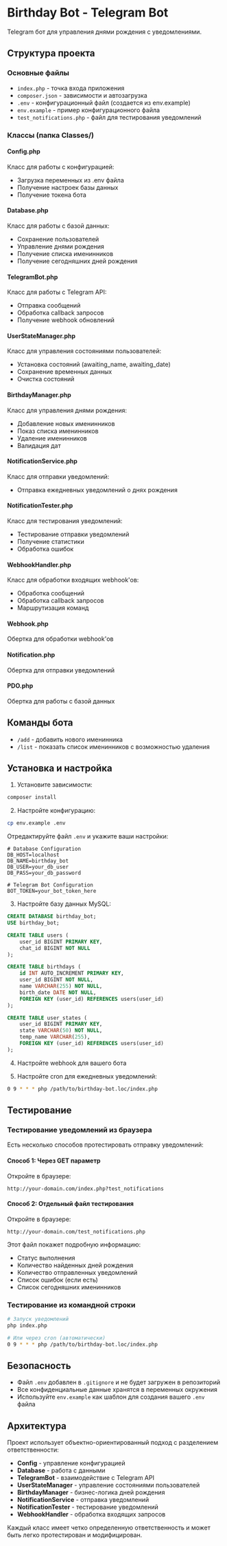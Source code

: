 # Birthday Bot - Telegram Bot

Telegram бот для управления днями рождения с уведомлениями.

## Структура проекта

### Основные файлы
- `index.php` - точка входа приложения
- `composer.json` - зависимости и автозагрузка
- `.env` - конфигурационный файл (создается из env.example)
- `env.example` - пример конфигурационного файла
- `test_notifications.php` - файл для тестирования уведомлений

### Классы (папка Classes/)

#### Config.php
Класс для работы с конфигурацией:
- Загрузка переменных из .env файла
- Получение настроек базы данных
- Получение токена бота

#### Database.php
Класс для работы с базой данных:
- Сохранение пользователей
- Управление днями рождения
- Получение списка именинников
- Получение сегодняшних дней рождения

#### TelegramBot.php
Класс для работы с Telegram API:
- Отправка сообщений
- Обработка callback запросов
- Получение webhook обновлений

#### UserStateManager.php
Класс для управления состояниями пользователей:
- Установка состояний (awaiting_name, awaiting_date)
- Сохранение временных данных
- Очистка состояний

#### BirthdayManager.php
Класс для управления днями рождения:
- Добавление новых именинников
- Показ списка именинников
- Удаление именинников
- Валидация дат

#### NotificationService.php
Класс для отправки уведомлений:
- Отправка ежедневных уведомлений о днях рождения

#### NotificationTester.php
Класс для тестирования уведомлений:
- Тестирование отправки уведомлений
- Получение статистики
- Обработка ошибок

#### WebhookHandler.php
Класс для обработки входящих webhook'ов:
- Обработка сообщений
- Обработка callback запросов
- Маршрутизация команд

#### Webhook.php
Обертка для обработки webhook'ов

#### Notification.php
Обертка для отправки уведомлений

#### PDO.php
Обертка для работы с базой данных

## Команды бота

- `/add` - добавить нового именинника
- `/list` - показать список именинников с возможностью удаления

## Установка и настройка

1. Установите зависимости:
```bash
composer install
```

2. Настройте конфигурацию:
```bash
cp env.example .env
```

Отредактируйте файл `.env` и укажите ваши настройки:
```env
# Database Configuration
DB_HOST=localhost
DB_NAME=birthday_bot
DB_USER=your_db_user
DB_PASS=your_db_password

# Telegram Bot Configuration
BOT_TOKEN=your_bot_token_here
```

3. Настройте базу данных MySQL:
```sql
CREATE DATABASE birthday_bot;
USE birthday_bot;

CREATE TABLE users (
    user_id BIGINT PRIMARY KEY,
    chat_id BIGINT NOT NULL
);

CREATE TABLE birthdays (
    id INT AUTO_INCREMENT PRIMARY KEY,
    user_id BIGINT NOT NULL,
    name VARCHAR(255) NOT NULL,
    birth_date DATE NOT NULL,
    FOREIGN KEY (user_id) REFERENCES users(user_id)
);

CREATE TABLE user_states (
    user_id BIGINT PRIMARY KEY,
    state VARCHAR(50) NOT NULL,
    temp_name VARCHAR(255),
    FOREIGN KEY (user_id) REFERENCES users(user_id)
);
```

4. Настройте webhook для вашего бота

5. Настройте cron для ежедневных уведомлений:
```bash
0 9 * * * php /path/to/birthday-bot.loc/index.php
```

## Тестирование

### Тестирование уведомлений из браузера

Есть несколько способов протестировать отправку уведомлений:

#### Способ 1: Через GET параметр
Откройте в браузере:
```
http://your-domain.com/index.php?test_notifications
```

#### Способ 2: Отдельный файл тестирования
Откройте в браузере:
```
http://your-domain.com/test_notifications.php
```

Этот файл покажет подробную информацию:
- Статус выполнения
- Количество найденных дней рождения
- Количество отправленных уведомлений
- Список ошибок (если есть)
- Список сегодняшних именинников

### Тестирование из командной строки

```bash
# Запуск уведомлений
php index.php

# Или через cron (автоматически)
0 9 * * * php /path/to/birthday-bot.loc/index.php
```

## Безопасность

- Файл `.env` добавлен в `.gitignore` и не будет загружен в репозиторий
- Все конфиденциальные данные хранятся в переменных окружения
- Используйте `env.example` как шаблон для создания вашего `.env` файла

## Архитектура

Проект использует объектно-ориентированный подход с разделением ответственности:

- **Config** - управление конфигурацией
- **Database** - работа с данными
- **TelegramBot** - взаимодействие с Telegram API
- **UserStateManager** - управление состояниями пользователей
- **BirthdayManager** - бизнес-логика дней рождения
- **NotificationService** - отправка уведомлений
- **NotificationTester** - тестирование уведомлений
- **WebhookHandler** - обработка входящих запросов

Каждый класс имеет четко определенную ответственность и может быть легко протестирован и модифицирован. 